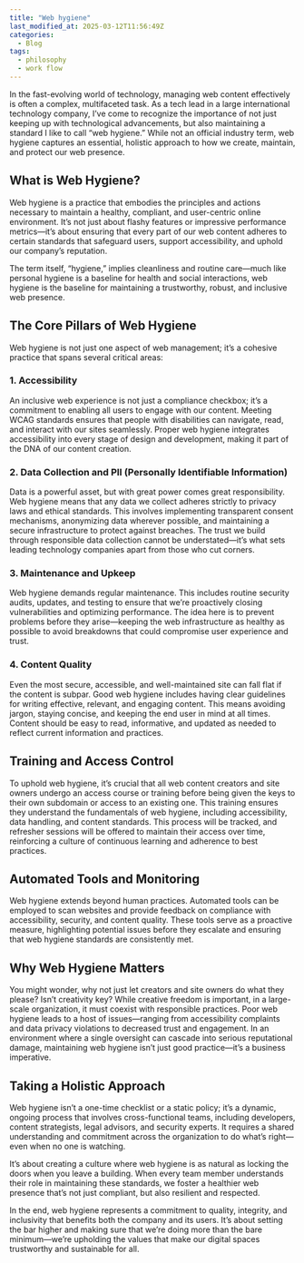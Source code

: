 ```yaml
---
title: "Web hygiene"
last_modified_at: 2025-03-12T11:56:49Z
categories:
  - Blog
tags:
  - philosophy
  - work flow
---
```


In the fast-evolving world of technology, managing web content effectively is often a complex, multifaceted task. As a tech lead in a large international technology company, I’ve come to recognize the importance of not just keeping up with technological advancements, but also maintaining a standard I like to call “web hygiene.” While not an official industry term, web hygiene captures an essential, holistic approach to how we create, maintain, and protect our web presence.

## What is Web Hygiene?

Web hygiene is a practice that embodies the principles and actions necessary to maintain a healthy, compliant, and user-centric online environment. It’s not just about flashy features or impressive performance metrics—it’s about ensuring that every part of our web content adheres to certain standards that safeguard users, support accessibility, and uphold our company’s reputation.

The term itself, “hygiene,” implies cleanliness and routine care—much like personal hygiene is a baseline for health and social interactions, web hygiene is the baseline for maintaining a trustworthy, robust, and inclusive web presence.

## The Core Pillars of Web Hygiene

Web hygiene is not just one aspect of web management; it’s a cohesive practice that spans several critical areas:

### 1. Accessibility

An inclusive web experience is not just a compliance checkbox; it’s a commitment to enabling all users to engage with our content. Meeting WCAG standards ensures that people with disabilities can navigate, read, and interact with our sites seamlessly. Proper web hygiene integrates accessibility into every stage of design and development, making it part of the DNA of our content creation.

### 2. Data Collection and PII (Personally Identifiable Information)

Data is a powerful asset, but with great power comes great responsibility. Web hygiene means that any data we collect adheres strictly to privacy laws and ethical standards. This involves implementing transparent consent mechanisms, anonymizing data wherever possible, and maintaining a secure infrastructure to protect against breaches. The trust we build through responsible data collection cannot be understated—it’s what sets leading technology companies apart from those who cut corners.

### 3. Maintenance and Upkeep

Web hygiene demands regular maintenance. This includes routine security audits, updates, and testing to ensure that we’re proactively closing vulnerabilities and optimizing performance. The idea here is to prevent problems before they arise—keeping the web infrastructure as healthy as possible to avoid breakdowns that could compromise user experience and trust.

### 4. Content Quality

Even the most secure, accessible, and well-maintained site can fall flat if the content is subpar. Good web hygiene includes having clear guidelines for writing effective, relevant, and engaging content. This means avoiding jargon, staying concise, and keeping the end user in mind at all times. Content should be easy to read, informative, and updated as needed to reflect current information and practices.

## Training and Access Control

To uphold web hygiene, it’s crucial that all web content creators and site owners undergo an access course or training before being given the keys to their own subdomain or access to an existing one. This training ensures they understand the fundamentals of web hygiene, including accessibility, data handling, and content standards. This process will be tracked, and refresher sessions will be offered to maintain their access over time, reinforcing a culture of continuous learning and adherence to best practices.

## Automated Tools and Monitoring

Web hygiene extends beyond human practices. Automated tools can be employed to scan websites and provide feedback on compliance with accessibility, security, and content quality. These tools serve as a proactive measure, highlighting potential issues before they escalate and ensuring that web hygiene standards are consistently met.

## Why Web Hygiene Matters

You might wonder, why not just let creators and site owners do what they please? Isn’t creativity key? While creative freedom is important, in a large-scale organization, it must coexist with responsible practices. Poor web hygiene leads to a host of issues—ranging from accessibility complaints and data privacy violations to decreased trust and engagement. In an environment where a single oversight can cascade into serious reputational damage, maintaining web hygiene isn’t just good practice—it’s a business imperative.

## Taking a Holistic Approach

Web hygiene isn’t a one-time checklist or a static policy; it’s a dynamic, ongoing process that involves cross-functional teams, including developers, content strategists, legal advisors, and security experts. It requires a shared understanding and commitment across the organization to do what’s right—even when no one is watching.

It’s about creating a culture where web hygiene is as natural as locking the doors when you leave a building. When every team member understands their role in maintaining these standards, we foster a healthier web presence that’s not just compliant, but also resilient and respected.

In the end, web hygiene represents a commitment to quality, integrity, and inclusivity that benefits both the company and its users. It’s about setting the bar higher and making sure that we’re doing more than the bare minimum—we’re upholding the values that make our digital spaces trustworthy and sustainable for all.
